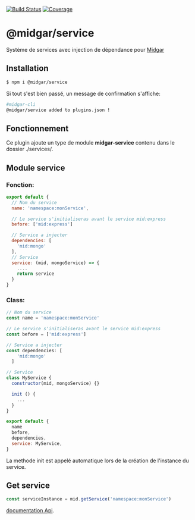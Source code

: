 [![Build Status](https://drone.midgar.io/api/badges/Midgar/service/status.svg)](https://drone.midgar.io/Midgar/service)
[![Coverage](https://sonar.midgar.io/api/project_badges/measure?project=midgar-service&metric=coverage)](https://sonar.midgar.io/dashboard?id=midgar-service)

# @midgar/service

Système de services avec injection de dépendance pour [Midgar](https://github.com/midgarjs/midgar)

## Installation

```sh
$ npm i @midgar/service
```

Si tout s'est bien passé, un message de confirmation s'affiche:
```sh
#midgar-cli
@midgar/service added to plugins.json !
```

## Fonctionnement
Ce plugin ajoute un type de module **midgar-service** contenu dans le dossier ./services/.

## Module service

### Fonction:

```js
export default {
  // Nom du service
  name: 'namespace:monService',

  // Le service s'initialiseras avant le service mid:express
  before: ['mid:express']

  // Service a injecter
  dependencies: [
    'mid:mongo'
  ],
  // Service
  service: (mid, mongoService) => {
    ....
    return service
  }
}
```

### Class:
```js
// Nom du service
const name = 'namespace:monService'

// Le service s'initialiseras avant le service mid:express
const before = ['mid:express']

// Service a injecter
const dependencies: [
    'mid:mongo'
  ]

// Service
class MyService {
  constructor(mid, mongoService) {}

  init () {
    ...
  }
}

export default {
  name
  before,
  dependencies,
  service: MyService,
}
```

La methode init est appelé automatique lors de la création de l'instance du service.

## Get service

```js
const serviceInstance = mid.getService('namespace:monService')
```

[documentation Api](https://midgarjs.github.io/service/).